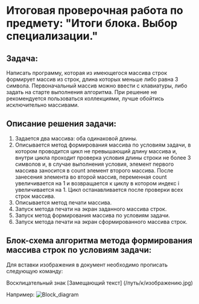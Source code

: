 # Итоговая проверочная работа по предмету: **"Итоги блока. Выбор специализации."**

## Задача:
Написать программу, которая из имеющегося массива строк формирует массив из строк, длина которых меньше либо равна 3 символа. Первоначальный массив можно ввести с клавиатуры, либо задать на старте выполнения алгоритма. При решение не рекомендуется пользоваться коллекциями, лучше обойтись исключительно массивами.

## Описание решения задачи:
1. Задается два массива: оба одинаковой длины. 
2. Описывается метод формирования массива по условиям задачи, в котором проводится цикл не превышающий длину массива и, внутри цикла проходит проверка условия длины строки не более 3 символов и, в случае выполнения условия, элемент первого массива заносится в count элемент второго массива. После занесения элемента во второй массив, переменная count увеличивается на 1 и возвращается к циклу в котором индекс i увеличивается на 1. Цикл останавливается после проверки всех строк массива.
3. Описывается метод печати массива.
4. Запуск метода печати на экран заданного массива строк.
5. Запуск метод формирования массива по условиям задачи.
6. Запуск метода печати на экран сформированного массива строк.

## Блок-схема алгоритма метода формирования массива строк по условиям задачи:


Для вставки изображения в документ необходимо прописать следующую команду:

Восклицательный знак [Замещающий текст] (/путь/к/изображению.jpg)

Например:
![Block_diagram](Block_diagram.png)